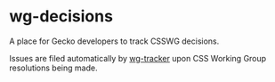 # wg-decisions
A place for Gecko developers to track CSSWG decisions.

Issues are filed automatically by
[wg-tracker](https://github.com/heycam/wg-tracker) upon CSS Working Group
resolutions being made.
